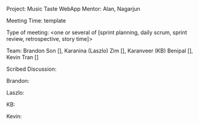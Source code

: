 Project: Music Taste WebApp
Mentor: Alan, Nagarjun

Meeting Time: template

Type of meeting: <one or several of [sprint planning, daily scrum, sprint review, retrospective, story time]>

Team: Brandon Son [], Karanina (Laszlo) Zim [], Karanveer (KB) Benipal [], Kevin Tran []

Scribed Discussion:

Brandon:

Laszlo:

KB:

Kevin:
